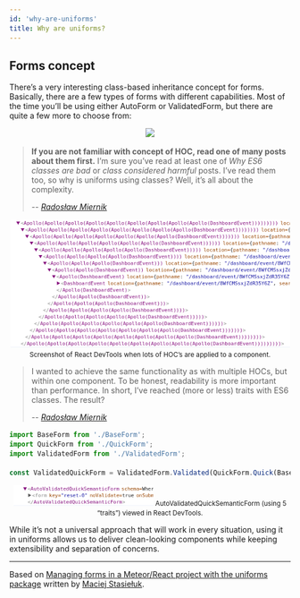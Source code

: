 ```yaml
---
id: 'why-are-uniforms'
title: Why are uniforms?
---
```


## Forms concept

There’s a very interesting class-based inheritance concept for forms.
Basically, there are a few types of forms with different capabilities.
Most of the time you’ll be using either AutoForm or ValidatedForm, but there are quite a few more to choose from:

<p align="center">
  <img src="/img/uniforms-graph.png" />
</p>

> **If you are not familiar with concept of HOC, read one of many posts about them first.**
> I’m sure you’ve read at least one of _Why ES6 classes are bad_ or _class considered harmful_ posts. I’ve read them too, so why is uniforms using classes? Well, it’s all about the complexity.
>
> -- <cite>[Radosław Miernik](https://github.com/radekmie)</cite>

<p align="center">
  <img src="/img/hoc-hell.png" />
  <small style={{display: 'block'}}>Screenshot of React DevTools when lots of HOC’s are applied to a component.</small>
</p>

> I wanted to achieve the same functionality as with multiple HOCs, but within one component. To be honest, readability is more important than performance. In short, I’ve reached (more or less) traits with ES6 classes. The result?
>
> -- <cite>[Radosław Miernik](https://github.com/radekmie)</cite>

```js
import BaseForm from './BaseForm';
import QuickForm from './QuickForm';
import ValidatedForm from './ValidatedForm';

const ValidatedQuickForm = ValidatedForm.Validated(QuickForm.Quick(BaseForm));
```

<p align="center">
  <img src="/img/uniforms-traits.png" />
  <small style={{display: 'block'}}>AutoValidatedQuickSemanticForm (using 5 “traits”) viewed in React DevTools.</small>
</p>

While it’s not a universal approach that will work in every situation, using it in uniforms allows us to deliver clean-looking components while keeping extensibility and separation of concerns.

<hr />

Based on [Managing forms in a Meteor/React project with the uniforms package](https://blog.meteor.com/managing-forms-in-a-meteor-react-project-with-uniforms-33d60602b43a) written by [Maciej Stasiełuk](https://github.com/MacRusher).
